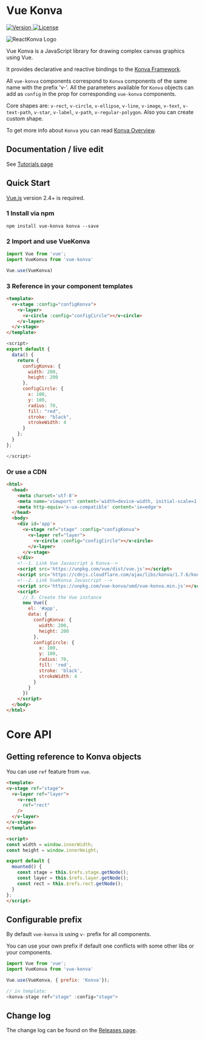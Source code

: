 # Vue Konva

<span class="badge-npmdownloads">
  <a href="https://www.npmjs.com/package/vue-konva">
    <img src="https://img.shields.io/npm/v/vue-konva.svg" alt="Version">
  </a>
  <a href="https://www.npmjs.com/package/vue-konva">
    <img src="https://img.shields.io/npm/l/vue-konva.svg" alt="License">
  </a>
  </span>

![ReactKonva Logo](https://github.com/rafaesc/vue-konva/raw/master/vue-konva.png)

Vue Konva is a JavaScript library for drawing complex canvas graphics using Vue.

It provides declarative and reactive bindings to the [Konva Framework](https://konvajs.org/).

All `vue-konva` components correspond to `Konva` components of the same name with the prefix 'v-'. All the parameters available for `Konva` objects can add as `config` in the prop for corresponding `vue-konva` components.

Core shapes are: `v-rect`, `v-circle`, `v-ellipse`, `v-line`, `v-image`, `v-text`, `v-text-path`, `v-star`, `v-label`, `v-path`, `v-regular-polygon`.
Also you can create custom shape.

To get more info about `Konva` you can read [Konva Overview](https://konvajs.org/docs/overview.html).


## Documentation / live edit

See [Tutorials page](https://konvajs.org/docs/vue/)

## Quick Start

[Vue.js](https://vuejs.org) version 2.4+ is required.

### 1 Install via npm
```npm
npm install vue-konva konva --save
```

### 2 Import and use VueKonva

```javascript
import Vue from 'vue';
import VueKonva from 'vue-konva'

Vue.use(VueKonva)
```

### 3 Reference in your component templates
```html
<template>
  <v-stage :config="configKonva">
    <v-layer>
      <v-circle :config="configCircle"></v-circle>
    </v-layer>
  </v-stage>
</template>
```
```javascript
<script>
export default {
  data() {
    return {
      configKonva: {
        width: 200,
        height: 200
      },
      configCircle: {
        x: 100,
        y: 100,
        radius: 70,
        fill: "red",
        stroke: "black",
        strokeWidth: 4
      }
    };
  }
};

</script>
```

### Or use a CDN
```html
<html>
  <head>
    <meta charset='utf-8'>
    <meta name='viewport' content='width=device-width, initial-scale=1, shrink-to-fit=no'>
    <meta http-equiv='x-ua-compatible' content='ie=edge'>
  </head>
  <body>
    <div id='app'>
      <v-stage ref="stage" :config="configKonva">
        <v-layer ref="layer">
          <v-circle :config="configCircle"></v-circle>
        </v-layer>
      </v-stage>
    </div>
    <!--1. Link Vue Javascript & Konva-->
    <script src='https://unpkg.com/vue/dist/vue.js'></script>
    <script src='https://cdnjs.cloudflare.com/ajax/libs/konva/1.7.6/konva.js'></script>
    <!--2. Link VueKonva Javascript -->
    <script src='https://unpkg.com/vue-konva/umd/vue-konva.min.js'></script>
    <script>
      // 3. Create the Vue instance
      new Vue({
        el: '#app',
        data: {
          configKonva: {
            width: 200,
            height: 200
          },
          configCircle: {
            x: 100,
            y: 100,
            radius: 70,
            fill: 'red',
            stroke: 'black',
            strokeWidth: 4
          }
        }
      })
    </script>
  </body>
</html>
```

# Core API

## Getting reference to Konva objects

You can use `ref` feature from `vue`.

```html
<template>
<v-stage ref="stage">
  <v-layer ref="layer">
    <v-rect
      ref="rect"
    />
  </v-layer>
</v-stage>
</template>

<script>
const width = window.innerWidth;
const height = window.innerHeight;

export default {
  mounted() {
    const stage = this.$refs.stage.getNode();
    const layer = this.$refs.layer.getNode();
    const rect = this.$refs.rect.getNode();
  }
};
</script>
```

## Configurable prefix

By default `vue-konva` is using `v-` prefix for all components.

You can use your own prefix if default one conflicts with some other libs or your components.

```javascript
import Vue from 'vue';
import VueKonva from 'vue-konva'

Vue.use(VueKonva, { prefix: 'Konva'});

// in template:
<konva-stage ref="stage" :config="stage">
```

## Change log

The change log can be found on the [Releases page](https://github.com/konvajs/vue-konva/releases).

